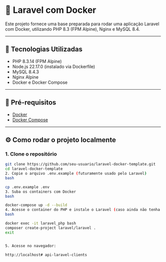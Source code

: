 # 🚀 Laravel com Docker

Este projeto fornece uma base preparada para rodar uma aplicação Laravel com Docker, utilizando PHP 8.3 (FPM Alpine), Nginx e MySQL 8.4.

---

## 🧰 Tecnologias Utilizadas

- PHP 8.3.14 (FPM Alpine)
- Node.js 22.17.0 (instalado via Dockerfile)
- MySQL 8.4.3
- Nginx Alpine
- Docker e Docker Compose

---

## 📝 Pré-requisitos

- [Docker](https://www.docker.com/get-started)
- [Docker Compose](https://docs.docker.com/compose/install/)

---

## ⚙️ Como rodar o projeto localmente

### 1. Clone o repositório

```bash
git clone https://github.com/seu-usuario/laravel-docker-template.git
cd laravel-docker-template
2. Copie o arquivo .env.example (futuramente usado pelo Laravel)
bash

cp .env.example .env
3. Suba os containers com Docker
bash

docker-compose up -d --build
4. Acesse o container do PHP e instale o Laravel (caso ainda não tenha feito)
bash

docker exec -it laravel_php bash
composer create-project laravel/laravel .
exit


5. Acesse no navegador:

http://localhost# api-laravel-clients
